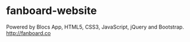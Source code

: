 # fanboard-website
Powered by Blocs App, HTML5, CSS3, JavaScript, jQuery and Bootstrap.
http://fanboard.co

